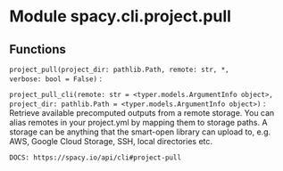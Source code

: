 Module spacy.cli.project.pull
=============================

Functions
---------

    
`project_pull(project_dir: pathlib.Path, remote: str, *, verbose: bool = False)`
:   

    
`project_pull_cli(remote: str = <typer.models.ArgumentInfo object>, project_dir: pathlib.Path = <typer.models.ArgumentInfo object>)`
:   Retrieve available precomputed outputs from a remote storage.
    You can alias remotes in your project.yml by mapping them to storage paths.
    A storage can be anything that the smart-open library can upload to, e.g.
    AWS, Google Cloud Storage, SSH, local directories etc.
    
    DOCS: https://spacy.io/api/cli#project-pull